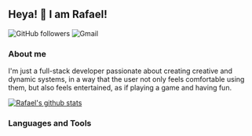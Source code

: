 ## Heya! 👋 I am Rafael!
![GitHub followers](https://img.shields.io/github/followers/RafaellSoaress?style=social)
![Gmail](https://img.shields.io/badge/Gmail-D14836?style=for-the-badge&logo=gmail&logoColor=white)


### About me
I'm just a full-stack developer passionate about creating creative and dynamic systems, in a way that the user not only feels comfortable using them, but also feels entertained, as if playing a game and having fun.

[![Rafael's github stats](https://github-readme-stats.vercel.app/api?username=Rafael&theme=blue-green)](https://github.com/RafaellSoaress/github-readme-stats)

### Languages and Tools




<!--
**RafaellSoaress/RafaellSoaress** is a ✨ _special_ ✨ repository because its `README.md` (this file) appears on your GitHub profile.

Here are some ideas to get you started:

- 🔭 I’m currently working on ...
- 🌱 I’m currently learning ...
- 👯 I’m looking to collaborate on ...
- 🤔 I’m looking for help with ...
- 💬 Ask me about ...
- 📫 How to reach me: ...
- 😄 Pronouns: ...
- ⚡ Fun fact: ...
-->
